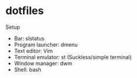 # dotfiles
Setup
* Bar: slstatus
* Program launcher: dmenu
* Text editor: Vim
* Terminal emulator: st (Suckless/simple terminal)
* Window manager: dwm
* Shell: bash
